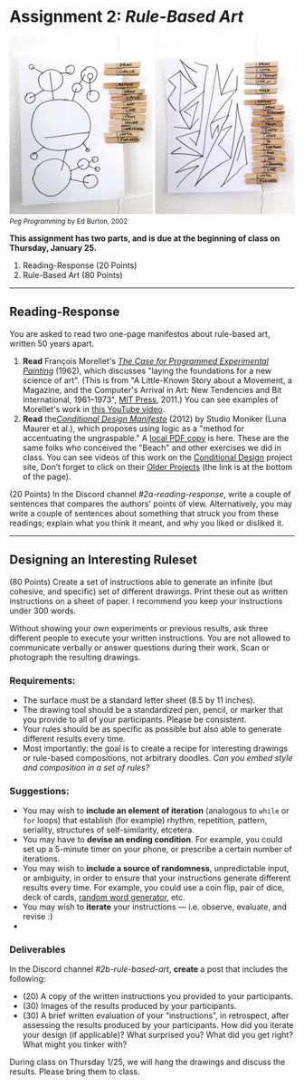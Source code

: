 # Assignment 2: *Rule-Based Art*


![Peg Programming by Ed Burton](files/peg-programming-by-ed-burton.jpg)<br/><small>*Peg Programming* by Ed Burton, 2002</small>

**This assignment has two parts, and is due at the beginning of class on Thursday, January 25.**

1. Reading-Response (20 Points)
2. Rule-Based Art (80 Points)


---

## Reading-Response

You are asked to read two one-page manifestos about rule-based art, written 50 years apart. 

1. **Read** François Morellet's [*The Case for Programmed Experimental Painting*](files/morellet-case-for-programmed-painting.jpg) (1962), which discusses "laying the foundations for a new science of art". (This is from "A Little-Known Story about a Movement, a Magazine, and the Computer's Arrival in Art: New Tendencies and Bit International, 1961–1973", [MIT Press](https://mitpress.mit.edu/9780262515818/a-little-known-story-about-a-movement-a-magazine-and-the-computers-arrival-in-art/), 2011.) You can see examples of Morellet's work in [this YouTube video](https://www.youtube.com/watch?v=QmXDF_IZcF8). 
2. **Read** the[*Conditional Design Manifesto*](https://conditionaldesign.org/manifesto/) (2012) by Studio Moniker (Luna Maurer et al.), which proposes using logic as a "method for accentuating the ungraspable." A [local PDF copy](files/conditional_design_manifesto.pdf) is here. These are the same folks who conceived the "Beach" and other exercises we did in class. You can see videos of this work on the [Conditional Design](http://conditionaldesign.org/) project site,  Don’t forget to click on their [Older Projects](https://conditionaldesign.org/index.html@articles=2.html) (the link is at the bottom of the page). 

(20 Points) In the Discord channel *#2a-reading-response*, write a couple of sentences that compares the authors' points of view. Alternatively, you may write a couple of sentences about something that struck you from these readings; explain what you think it meant, and why you liked or disliked it. 


---

## Designing an Interesting Ruleset

(80 Points) Create a set of instructions able to generate an infinite (but cohesive, and specific) set of different drawings. Print these out as written instructions on a sheet of paper. I recommend you keep your instructions under 300 words.

Without showing your own experiments or previous results, ask three different people to execute your written instructions. You are not allowed to communicate verbally or answer questions during their work. Scan or photograph the resulting drawings.

### Requirements:

* The surface must be a standard letter sheet (8.5 by 11 inches).
* The drawing tool should be a standardized pen, pencil, or marker that you provide to all of your participants. Please be consistent.
* Your rules should be as specific as possible but also able to generate different results every time. 
* Most importantly: the goal is to create a recipe for interesting drawings or rule-based compositions, not arbitrary doodles. *Can you embed style and composition in a set of rules?*

### Suggestions:

* You may wish to **include an element of iteration** (analogous to `while` or `for` loops) that establish (for example) rhythm, repetition, pattern, seriality, structures of self-similarity, etcetera. 
* You may have to **devise an ending condition**. For example, you could set up a 5-minute timer on your phone, or prescribe a certain number of iterations.
* You may wish to **include a source of randomness**, unpredictable input, or ambiguity, in order to ensure that your instructions generate different results every time. For example, you could use a coin flip, pair of dice, deck of cards, [random word generator](https://randomwordgenerator.com/), etc.
* You may wish to **iterate** your instructions — i.e. observe, evaluate, and revise :)
* 

### Deliverables

In the Discord channel *#2b-rule-based-art*, **create** a post that includes the following:

* (20) A copy of the written instructions you provided to your participants.
* (30) Images of the results produced by your participants.
* (30) A brief written evaluation of your “instructions”, in retrospect, after assessing the results produced by your participants. How did you iterate your design (if applicable)? What surprised you? What did you get right? What might you tinker with?

During class on Thursday 1/25, we will hang the drawings and discuss the results. Please bring them to class.
